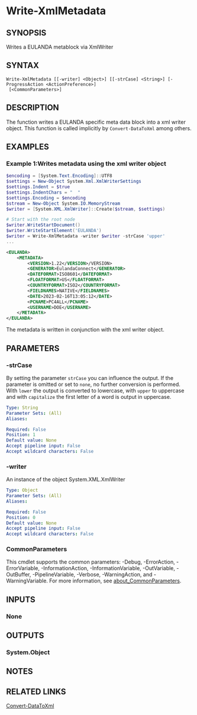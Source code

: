 ﻿---
external help file: EulandaConnect-help.xml
Module Name: EulandaConnect
online version: https://github.com/Eulanda/EulandaConnect/blob/master/docs/Write-XmlMetaData.md
schema: 2.0.0
lastMod: 2024-03-19T06:27:26
---

# Write-XmlMetadata

## SYNOPSIS
Writes a EULANDA metablock via XmlWriter

## SYNTAX

```
Write-XmlMetadata [[-writer] <Object>] [[-strCase] <String>] [-ProgressAction <ActionPreference>]
 [<CommonParameters>]
```

## DESCRIPTION
The function writes a EULANDA specific meta data block into a xml writer object. This function is called implicitly by `Convert-DataToXml` among others.

## EXAMPLES

### Example 1:Writes metadata using the xml writer object
```powershell
$encoding = [System.Text.Encoding]::UTF8
$settings = New-Object System.Xml.XmlWriterSettings
$settings.Indent = $true
$settings.IndentChars = "  "
$settings.Encoding = $encoding
$stream = New-Object System.IO.MemoryStream
$writer = [System.XML.XmlWriter]::Create($stream, $settings)

# Start with the root node
$writer.WriteStartDocument()
$writer.WriteStartElement('EULANDA')
$writer = Write-XmlMetadata -writer $writer -strCase 'upper'
...
```

```xml
<EULANDA>
	<METADATA>
        <VERSION>1.22</VERSION>/VERSION>
		<GENERATOR>EulandaConnect</GENERATOR>
		<DATEFORMAT>ISO8601</DATEFORMAT>
		<FLOATFORMAT>US</FLOATFORMAT>
		<COUNTRYFORMAT>ISO2</COUNTRYFORMAT>
		<FIELDNAMES>NATIVE</FIELDNAMES>
		<DATE>2023-02-16T13:05:12</DATE>
		<PCNAME>PC4ALL</PCNAME>
		<USERNAME>DOE</USERNAME>
	</METADATA>
</EULANDA>
```

The metadata is written in conjunction with the xml writer object.

## PARAMETERS

### -strCase
By setting the parameter `strCase` you can influence the output. If the parameter is omitted or set to `none`, no further conversion is performed. With `lower` the output is converted to lowercase, with `upper` to uppercase and with `capitalize` the first letter of a word is output in uppercase.

```yaml
Type: String
Parameter Sets: (All)
Aliases:

Required: False
Position: 1
Default value: None
Accept pipeline input: False
Accept wildcard characters: False
```

### -writer
An instance of the object System.XML.XmlWriter

```yaml
Type: Object
Parameter Sets: (All)
Aliases:

Required: False
Position: 0
Default value: None
Accept pipeline input: False
Accept wildcard characters: False
```


### CommonParameters
This cmdlet supports the common parameters: -Debug, -ErrorAction, -ErrorVariable, -InformationAction, -InformationVariable, -OutVariable, -OutBuffer, -PipelineVariable, -Verbose, -WarningAction, and -WarningVariable. For more information, see [about_CommonParameters](http://go.microsoft.com/fwlink/?LinkID=113216).

## INPUTS

### None

## OUTPUTS

### System.Object
## NOTES

## RELATED LINKS

[Convert-DataToXml](../functions/Convert-DataToXml.md)





